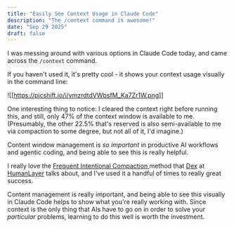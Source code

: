 ```yaml
---
title: "Easily See Context Usage in Claude Code"
description: "The /context command is awesome!"
date: "Sep 29 2025"
draft: false
---
```


I was messing around with various options in Claude Code today, and came across the `/context` command. 

If you haven't used it, it's pretty cool - it shows your context usage visually in the command line:

![[https://picshift.io/i/vmzrdtdVWbsfM_Ka7Zr1W.png]]

One interesting thing to notice: I cleared the context right before running this, and still, only 47% of the context window is available to me. (Presumably, the other 22.5% that's reserved is also semi-available to me via compaction to some degree, but not all of it, I'd imagine.)

Content window management is *so important* in productive AI workflows and agentic coding, and being able to see this is really helpful. 

I really love the [Frequent Intentional Compaction ](https://github.com/humanlayer/advanced-context-engineering-for-coding-agents/blob/main/ace-fca.md)method that [Dex](https://www.linkedin.com/in/dexterihorthy/) at [HumanLayer](www.humanlayer.dev) talks about, and I've used it a handful of times to really great success. 

Content management is really important, and being able to see this visually in Claude Code helps to show what you're really working with. Since context is the only thing that AIs have to go on in order to solve your *particular* problems, learning to do this well is worth the investment. 